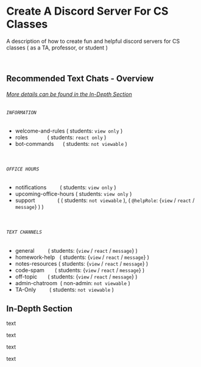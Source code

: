 # Create A Discord Server For CS Classes
A description of how to create fun and helpful discord servers for CS classes ( as a TA, professor, or student )

<br>

## Recommended Text Chats - Overview
###### [More details can be found in the In-Depth Section](#In-Depth-Section)

###### `INFORMATION`
* welcome-and-rules ( students: `view only` )
* roles &nbsp; &nbsp; &nbsp; &nbsp; &nbsp; &nbsp; ( students: `react only` )
* bot-commands &nbsp; &nbsp; &nbsp;( students: `not viewable` )

 &nbsp;
###### `OFFICE HOURS`
* notifications &nbsp; &nbsp; &nbsp; &nbsp; ( students: `view only` )
* upcoming-office-hours ( students: `view only` )
* support &nbsp; &nbsp; &nbsp; &nbsp; &nbsp; &nbsp; &nbsp; ( ( students: `not viewable` ), ( `@helpRole`: {`view` / `react` / `message`} ) )

 &nbsp;
###### `TEXT CHANNELS`
* general &nbsp; &nbsp; &nbsp; &nbsp; ( students: {`view` / `react` / `message`} )
* homework-help &nbsp; ( students: {`view` / `react` / `message`} )
* notes-resources ( students: {`view` / `react` / `message`} )
* code-spam &nbsp; &nbsp; &nbsp; ( students: {`view` / `react` / `message`} )
* off-topic &nbsp; &nbsp; &nbsp; ( students: {`view` / `react` / `message`} )
* admin-chatroom &nbsp;( non-admin: `not viewable` )
* TA-Only &nbsp; &nbsp; &nbsp; &nbsp; ( students: `not viewable` )

<be>

## In-Depth Section
text


text


text


text
